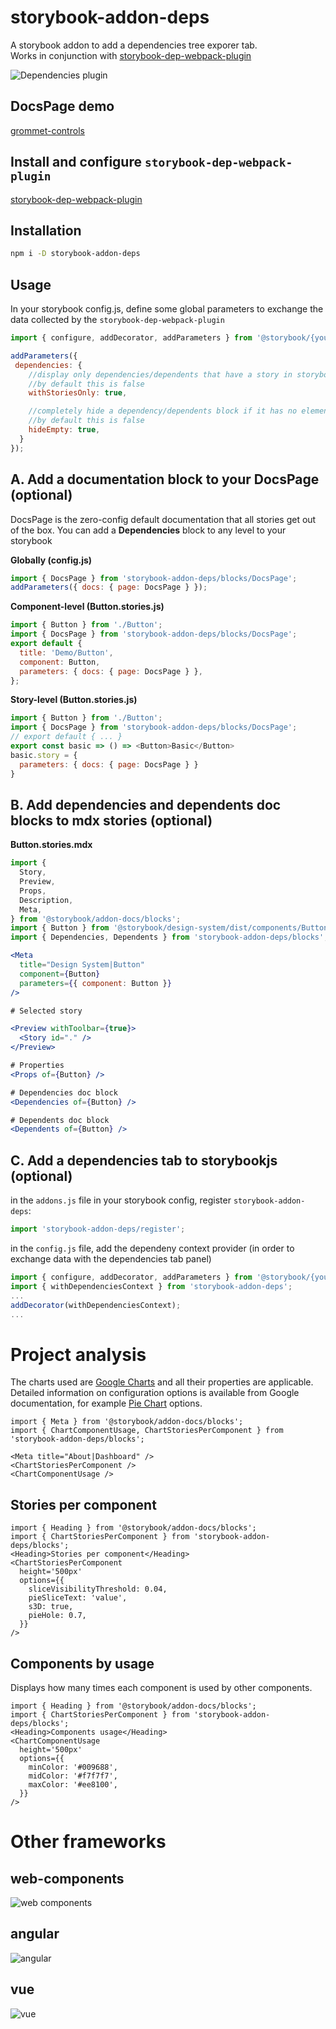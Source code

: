 # storybook-addon-deps

A storybook addon to add a dependencies tree exporer tab.<br />
Works in conjunction with [storybook-dep-webpack-plugin](https://github.com/atanasster/storybook-dep-webpack-plugin/)

![Dependencies plugin](./doc/storybook_dependencies.gif)

## DocsPage demo 
[grommet-controls](https://atanasster.github.io/grommet-controls/?path=/docs/controls-controls-avatar--main)

## Install and configure `storybook-dep-webpack-plugin`
[storybook-dep-webpack-plugin](https://github.com/atanasster/storybook-dep-webpack-plugin/blob/master/README.md)


## Installation
```sh
npm i -D storybook-addon-deps
```

## Usage
In your storybook config.js, define some global parameters to exchange the data collected by the `storybook-dep-webpack-plugin`


```js
import { configure, addDecorator, addParameters } from '@storybook/{yourframework}';

addParameters({
 dependencies: {
    //display only dependencies/dependents that have a story in storybook
    //by default this is false
    withStoriesOnly: true,

    //completely hide a dependency/dependents block if it has no elements
    //by default this is false
    hideEmpty: true,
  }
});
```

## A. Add a documentation block to your DocsPage (optional)
DocsPage is the zero-config default documentation that all stories get out of the box.
You can add a **Dependencies** block to any level to your storybook

**Globally (config.js)**

```js
import { DocsPage } from 'storybook-addon-deps/blocks/DocsPage';
addParameters({ docs: { page: DocsPage } });
```

**Component-level (Button.stories.js)**

```js
import { Button } from './Button';
import { DocsPage } from 'storybook-addon-deps/blocks/DocsPage';
export default {
  title: 'Demo/Button',
  component: Button,
  parameters: { docs: { page: DocsPage } },
};
```

**Story-level (Button.stories.js)**

```js
import { Button } from './Button';
import { DocsPage } from 'storybook-addon-deps/blocks/DocsPage';
// export default { ... }
export const basic => () => <Button>Basic</Button>
basic.story = {
  parameters: { docs: { page: DocsPage } }
}
```

## B. Add dependencies and dependents doc blocks to mdx stories (optional)
**Button.stories.mdx**

```jsx
import {
  Story,
  Preview,
  Props,
  Description,
  Meta,
} from '@storybook/addon-docs/blocks';
import { Button } from '@storybook/design-system/dist/components/Button';
import { Dependencies, Dependents } from 'storybook-addon-deps/blocks';

<Meta
  title="Design System|Button"
  component={Button}
  parameters={{ component: Button }}
/>

# Selected story

<Preview withToolbar={true}>
  <Story id="." />
</Preview>

# Properties
<Props of={Button} />

# Dependencies doc block
<Dependencies of={Button} />

# Dependents doc block
<Dependents of={Button} />
```

## C. Add a dependencies tab to storybookjs (optional)

in the `addons.js` file in your storybook config, register `storybook-addon-deps`:

```js
import 'storybook-addon-deps/register';
```

in the `config.js` file, add the dependeny context provider (in order to exchange data with the dependencies tab panel)
```js
import { configure, addDecorator, addParameters } from '@storybook/{yourframework}';
import { withDependenciesContext } from 'storybook-addon-deps';
...
addDecorator(withDependenciesContext);
...
```

# Project analysis
The charts used are [Google Charts](https://react-google-charts.com) and all their properties are applicable. Detailed information on configuration options is available from Google documentation, for example [Pie Chart](https://developers.google.com/chart/interactive/docs/gallery/piechart#configuration-options) options.

```
import { Meta } from '@storybook/addon-docs/blocks';
import { ChartComponentUsage, ChartStoriesPerComponent } from 'storybook-addon-deps/blocks';
  
<Meta title="About|Dashboard" />
<ChartStoriesPerComponent />
<ChartComponentUsage />
```

## Stories per component
```
import { Heading } from '@storybook/addon-docs/blocks';
import { ChartStoriesPerComponent } from 'storybook-addon-deps/blocks';
<Heading>Stories per component</Heading>
<ChartStoriesPerComponent
  height='500px'
  options={{
    sliceVisibilityThreshold: 0.04,
    pieSliceText: 'value',
    s3D: true,
    pieHole: 0.7,
  }}
/>
```

## Components by usage

Displays how many times each component is used by other components.
```
import { Heading } from '@storybook/addon-docs/blocks';
import { ChartStoriesPerComponent } from 'storybook-addon-deps/blocks';
<Heading>Components usage</Heading>
<ChartComponentUsage
  height='500px'
  options={{
    minColor: '#009688',
    midColor: '#f7f7f7',
    maxColor: '#ee8100',
  }}
/>
```

# Other frameworks
## web-components
![web components](./doc/web-components.gif)

## angular
![angular](./doc/angular.gif)

## vue
![vue](./doc/vue.gif)